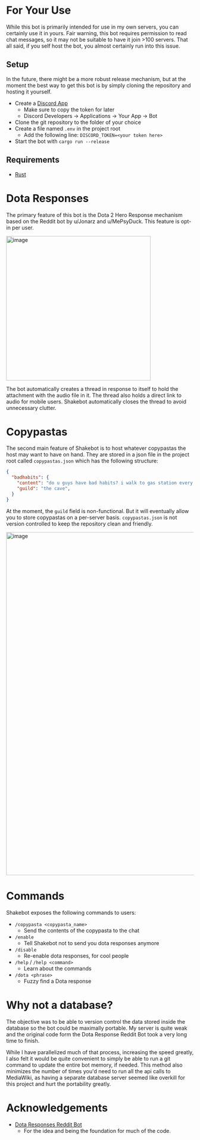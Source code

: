 # For Your Use

While this bot is primarily intended for use in my own servers, you can
certainly use it in yours. Fair warning, this bot requires permission to
read chat messages, so it may not be suitable to have it join >100 servers.
That all said, if you self host the bot, you almost certainly run into this
issue.

## Setup

In the future, there might be a more robust release mechanism, but at the moment
the best way to get this bot is by simply cloning the repository and hosting it
yourself.

- Create a [Discord App](https://discord.com/developers/docs/getting-started)
  - Make sure to copy the token for later
  - Discord Developers -> Applications -> Your App -> Bot
- Clone the git repository to the folder of your choice
- Create a file named `.env` in the project root
  - Add the following line: `DISCORD_TOKEN=<your token here>`
- Start the bot with `cargo run --release`

## Requirements

- [Rust](https://rustup.rs)

# Dota Responses

The primary feature of this bot is the Dota 2 Hero Response mechanism based on 
the Reddit bot by u/Jonarz and u/MePsyDuck. This feature is opt-in per user.

<img width="388" alt="image" src="https://github.com/shakesbeare/shakebot/assets/75107188/c6b02c3c-3ccc-48d3-9482-adaa0cd0c0d0">

The bot automatically creates a thread in response to itself to hold the
attachment with the audio file in it. The thread also holds a direct link to
audio for mobile users. Shakebot automatically closes the thread to avoid
unnecessary clutter.

# Copypastas

The second main feature of Shakebot is to host whatever copypastas the host may
want to have on hand. They are stored in a json file in the project root called
`copypastas.json` which has the following structure:

```json
{
  "badhabits": {
    "content": "do u guys have bad habits? i walk to gas station every day and buyed one diet pepis or one diet rebdull. this beverage does not make it the way back ... it become consume.",
    "guild": "the cave",
  }
}
```

At the moment, the `guild` field is non-functional. But it will eventually allow
you to store copypastas on a per-server basis. `copypastas.json` is not version
controlled to keep the repository clean and friendly.

<img width="921" alt="image" src="https://github.com/shakesbeare/shakebot/assets/75107188/a12caf5c-d8ef-411b-93a6-ea7ce748f677">

# Commands

Shakebot exposes the following commands to users:
- `/copypasta <copypasta_name>`
  - Send the contents of the copypasta to the chat
- `/enable`
  - Tell Shakebot not to send you dota responses anymore
- `/disable`
  - Re-enable dota responses, for cool people
- `/help` / `/help <command>`
  - Learn about the commands
- `/dota <phrase>`
    - Fuzzy find a Dota response

# Why not a database?

The objective was to be able to version control the data stored inside the database
so the bot could be maximally portable. My server is quite weak and the original code
form the Dota Response Reddit Bot took a very long time to finish.

While I have parallelized much of that process, increasing the speed greatly, I also
felt it would be quite convenient to simply be able to run a git command to update the
entire bot memory, if needed. This method also minimizes the number of times you'd need
to run all the api calls to MediaWiki, as having a separate database server seemed like
overkill for this project and hurt the portability greatly. 

# Acknowledgements

- [Dota Responses Reddit Bot](https://github.com/Jonarzz/DotaResponsesRedditBot)
  - For the idea and being the foundation for much of the code.

